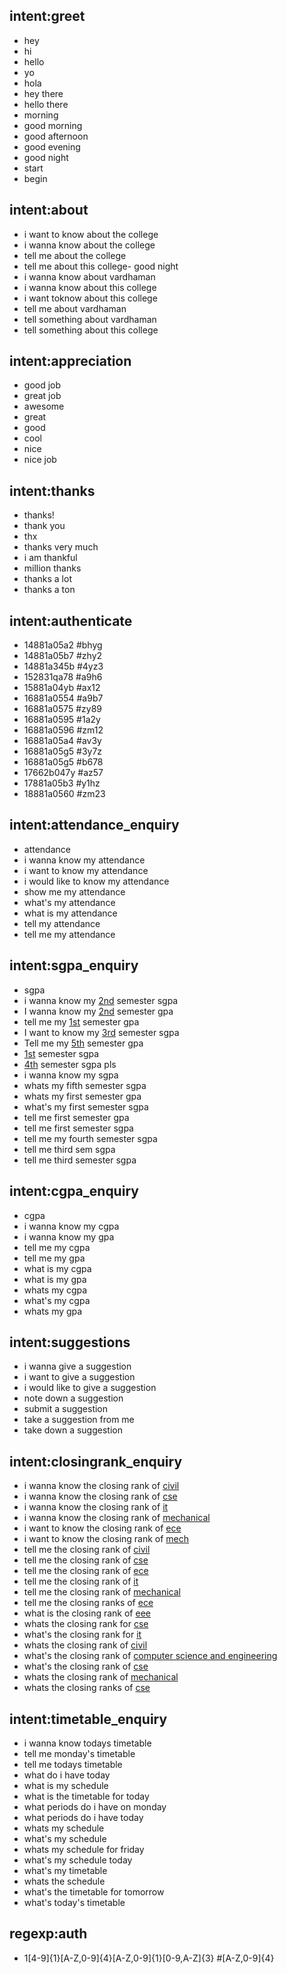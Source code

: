 ## intent:greet
- hey
- hi
- hello
- yo
- hola
- hey there
- hello there
- morning
- good morning
- good afternoon
- good evening
- good night
- start
- begin

## intent:about
- i want to know about the college
- i wanna know about the college
- tell me about the college
- tell me about this college- good night
- i wanna know about vardhaman
- i wanna know about this college
- i want toknow about this college
- tell me about vardhaman
- tell something about vardhaman
- tell something about this college

## intent:appreciation
- good job
- great job
- awesome
- great
- good
- cool
- nice
- nice job

## intent:thanks
- thanks!
- thank you
- thx
- thanks very much
- i am thankful
- million thanks
- thanks a lot
- thanks a ton

## intent:authenticate
- 14881a05a2 #bhyg
- 14881a05b7 #zhy2
- 14881a345b #4yz3
- 152831qa78 #a9h6
- 15881a04yb #ax12
- 16881a0554 #a9b7
- 16881a0575 #zy89
- 16881a0595 #1a2y
- 16881a0596 #zm12
- 16881a05a4 #av3y
- 16881a05g5 #3y7z
- 16881a05g5 #b678
- 17662b047y #az57
- 17881a05b3 #y1hz
- 18881a0560 #zm23

## intent:attendance_enquiry
- attendance
- i wanna know my attendance
- i want to know my attendance
- i would like to know my attendance
- show me my attendance
- what's my attendance
- what is my attendance
- tell my attendance
- tell me my attendance

## intent:sgpa_enquiry
- sgpa
- i wanna know my [2nd](semester) semester sgpa
- I wanna know my [2nd](semester) semester gpa
- tell me my [1st](semester) semester gpa
- I want to know my [3rd](semester) semester sgpa
- Tell me my [5th](semester) semester gpa
- [1st](semester) semester sgpa
- [4th](semester) semester sgpa pls
- i wanna know my sgpa
- whats my fifth semester sgpa
- whats my first semester gpa
- what's my first semester sgpa
- tell me first semester gpa
- tell me first semester sgpa
- tell me my fourth semester sgpa
- tell me third sem sgpa
- tell me third semester sgpa

## intent:cgpa_enquiry
- cgpa
- i wanna know my cgpa
- i wanna know my gpa
- tell me my cgpa
- tell me my gpa
- what is my cgpa
- what is my gpa
- whats my cgpa
- what's my cgpa
- whats my gpa

## intent:suggestions
- i wanna give a suggestion
- i want to give a suggestion
- i would like to give a suggestion
- note down a suggestion
- submit a suggestion
- take a suggestion from me
- take down a suggestion

## intent:closingrank_enquiry
- i wanna know the closing rank of [civil](department)
- i wanna know the closing rank of [cse](department)
- i wanna know the closing rank of [it](department)
- i wanna know the closing rank of [mechanical](department)
- i want to know the closing rank of [ece](department)
- i want to know the closing rank of [mech](department)
- tell me the closing rank of [civil](department)
- tell me the closing rank of [cse](department)
- tell me the closing rank of [ece](department)
- tell me the closing rank of [it](department)
- tell me the closing rank of [mechanical](department)
- tell me the closing ranks of [ece](department)
- what is the closing rank of [eee](department)
- whats the closing rank for [cse](department)
- what's the closing rank for [it](department)
- whats the closing rank of [civil](department)
- what's the closing rank of [computer science and engineering](department)
- what's the closing rank of [cse](department)
- whats the closing rank of [mechanical](department)
- whats the closing ranks of [cse](department)

## intent:timetable_enquiry
- i wanna know todays timetable
- tell me monday's timetable
- tell me todays timetable
- what do i have today
- what is my schedule
- what is the timetable for today
- what periods do i have on monday
- what periods do i have today
- whats my schedule
- what's my schedule
- whats my schedule for friday
- what's my schedule today
- what's my timetable
- whats the schedule
- what's the timetable for tomorrow
- what's today's timetable

## regexp:auth
- 1[4-9]{1}[A-Z,0-9]{4}[A-Z,0-9]{1}[0-9,A-Z]{3} #[A-Z,0-9]{4}